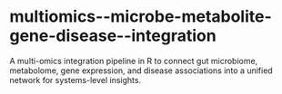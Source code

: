 # multiomics--microbe-metabolite-gene-disease--integration
A multi-omics integration pipeline in R to connect gut microbiome, metabolome, gene expression, and disease associations into a unified network for systems-level insights.
